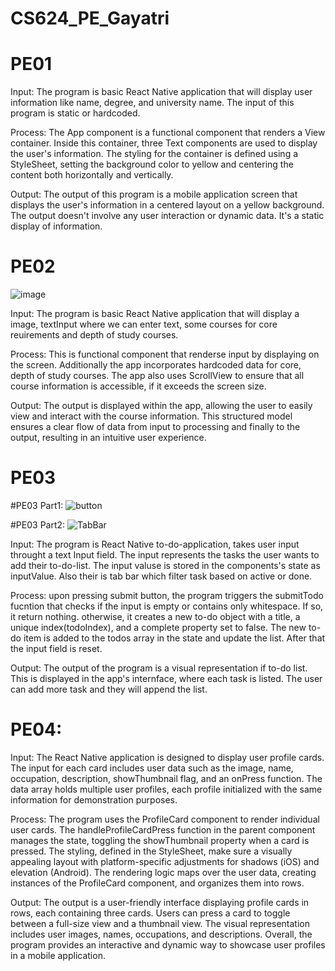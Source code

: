 # CS624_PE_Gayatri

# PE01

Input: The program is basic React Native application that will display user information like name, degree, and university name. The input of this program is static or hardcoded. 

Process: The App component is a functional component that renders a View container. Inside this container, three Text components are used to display the user's information. The styling for the container is defined using a StyleSheet, setting the background color to yellow and centering the content both horizontally and vertically.

Output: The output of this program is a mobile application screen that displays the user's information in a centered layout on a yellow background. The output doesn't involve any user interaction or dynamic data. It's a static display of information.

# PE02
![image](https://github.com/gayatrisoni/CS624_PE_Gayatri/assets/54921052/a9afd524-46dd-40c3-b89a-93048023a985)

Input: The program is basic React Native application that will display a image, textInput where we can enter text, some courses for core reuirements and depth of study courses.

Process: This is functional component that renderse input by displaying on the screen. Additionally the app incorporates hardcoded data for core, depth of study courses. The app also uses ScrollView to ensure that all course information is accessible, if it exceeds the screen size.

Output: The output is displayed within the app, allowing the user to easily view and interact with the course information. This structured model ensures a clear flow of data from input to processing and finally to the output, resulting in an intuitive user experience.

# PE03
#PE03 Part1:
![button](https://github.com/gayatrisoni/CS624_PE_Gayatri/assets/54921052/30f04edb-2543-468c-8d05-a86af25e8874)

#PE03 Part2:
![TabBar](https://github.com/gayatrisoni/CS624_PE_Gayatri/assets/54921052/29001758-4a92-405c-a117-16330a639734)

Input: The program is React Native to-do-application, takes user input throught a text Input field. The input represents the tasks the user wants to add their to-do-list. The input valuse is stored in the components's state as inputValue. Also their is tab bar which filter task based on active or done.

Process: upon pressing submit button, the program triggers the submitTodo fucntion that checks if the input is empty or contains only whitespace. If so, it return nothing. otherwise, it creates a new to-do object with a title, a unique index(todoIndex), and a complete property set to false. The new to-do item is added to the todos array in the state and update the list. After that the input field is reset.

Output: The output of the program is a visual representation if to-do list. This is displayed in the app's internface, where each task is listed. The user can add more task and they will append the list.

# PE04:
Input: The React Native application is designed to display user profile cards. The input for each card includes user data such as the image, name, occupation, description, showThumbnail flag, and an onPress function. The data array holds multiple user profiles, each profile initialized with the same information for demonstration purposes.

Process: The program uses the ProfileCard component to render individual user cards. The handleProfileCardPress function in the parent component manages the state, toggling the showThumbnail property when a card is pressed. The styling, defined in the StyleSheet, make sure a visually appealing layout with platform-specific adjustments for shadows (iOS) and elevation (Android). The rendering logic maps over the user data, creating instances of the ProfileCard component, and organizes them into rows.

Output: The output is a user-friendly interface displaying profile cards in rows, each containing three cards. Users can press a card to toggle between a full-size view and a thumbnail view. The visual representation includes user images, names, occupations, and descriptions. Overall, the program provides an interactive and dynamic way to showcase user profiles in a mobile application.





